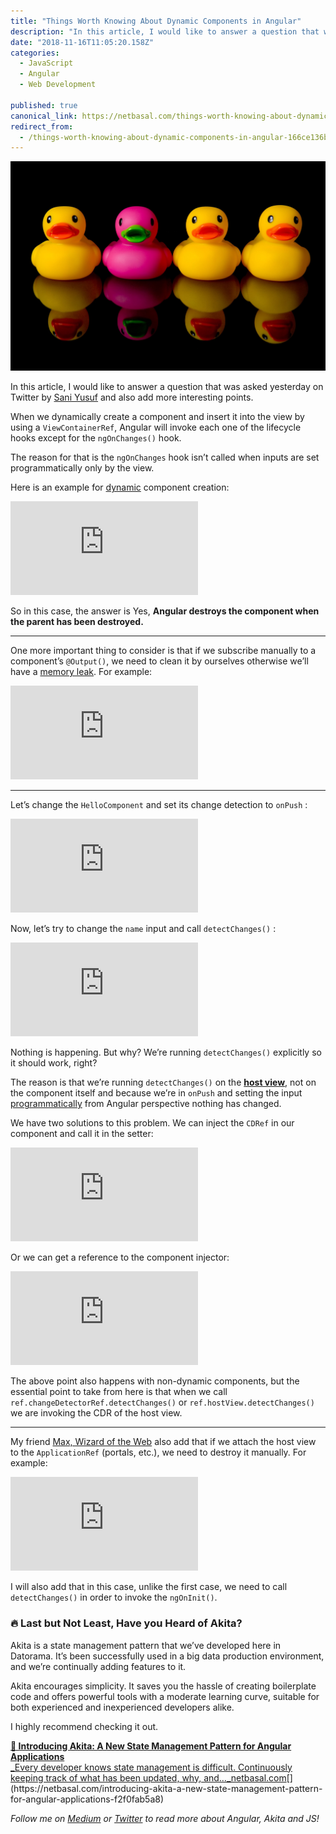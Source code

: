 ```yaml
---
title: "Things Worth Knowing About Dynamic Components in Angular"
description: "In this article, I would like to answer a question that was asked yesterday on Twitter by Sani Yusuf and also add more interesting points. When we dynamically create a component and insert it into…"
date: "2018-11-16T11:05:20.158Z"
categories: 
  - JavaScript
  - Angular
  - Web Development

published: true
canonical_link: https://netbasal.com/things-worth-knowing-about-dynamic-components-in-angular-166ce136b3eb
redirect_from:
  - /things-worth-knowing-about-dynamic-components-in-angular-166ce136b3eb
---
```


![](./asset-1.jpeg)

In this article, I would like to answer a question that was asked yesterday on Twitter by [Sani Yusuf](https://medium.com/@saniyusuf) and also add more interesting points.



When we dynamically create a component and insert it into the view by using a `ViewContainerRef`, Angular will invoke each one of the lifecycle hooks except for the `ngOnChanges()` hook.

The reason for that is the `ngOnChanges` hook isn’t called when inputs are set programmatically only by the view.

Here is an example for [dynamic](https://netbasal.com/dynamically-creating-components-with-angular-a7346f4a982d) component creation:

<Embed src="https://gist.github.com/NetanelBasal/d911e9b69c5f1738946880cb10aa5c9b.js" aspectRatio={0.357} caption="" />

So in this case, the answer is Yes, **Angular destroys the component when the parent has been destroyed.**

---

One more important thing to consider is that if we subscribe manually to a component’s `@Output()`, we need to clean it by ourselves otherwise we’ll have a [memory leak](https://netbasal.com/why-its-important-to-unsubscribe-from-rxjs-subscription-a7a6455d6a02). For example:

<Embed src="https://gist.github.com/NetanelBasal/1e0a38df7da041d5c3529dbb3bdf9e57.js" aspectRatio={0.357} caption="" />

---

Let’s change the `HelloComponent` and set its change detection to `onPush` :

<Embed src="https://gist.github.com/NetanelBasal/34b96a8e1ecfc91ee98f005e7c8d9322.js" aspectRatio={0.357} caption="" />

Now, let’s try to change the `name` input and call `detectChanges()` :

<Embed src="https://gist.github.com/NetanelBasal/a1c3199ccb71a20a1a9586527d4ad7a5.js" aspectRatio={0.357} caption="" />

Nothing is happening. But why? We’re running `detectChanges()` explicitly so it should work, right?

The reason is that we’re running `detectChanges()` on the [**host view**](https://blog.angularindepth.com/working-with-dom-in-angular-unexpected-consequences-and-optimization-techniques-682ac09f6866), not on the component itself and because we’re in `onPush` and setting the input [programmatically](https://netbasal.com/a-comprehensive-guide-to-angular-onpush-change-detection-strategy-5bac493074a4) from Angular perspective nothing has changed.

We have two solutions to this problem. We can inject the `CDRef` in our component and call it in the setter:

<Embed src="https://gist.github.com/NetanelBasal/8455790f7b16f6be90069d4abc28d8fc.js" aspectRatio={0.357} caption="" />

Or we can get a reference to the component injector:

<Embed src="https://gist.github.com/NetanelBasal/2d00c7b44739605672760f95d5c9cf82.js" aspectRatio={0.357} caption="" />

The above point also happens with non-dynamic components, but the essential point to take from here is that when we call `ref.changeDetectorRef.detectChanges()` or `ref.hostView.detectChanges()` we are invoking the CDR of the host view.

---

My friend [Max, Wizard of the Web](https://medium.com/@maxim.koretskyi) also add that if we attach the host view to the `ApplicationRef` (portals, etc.), we need to destroy it manually. For example:

<Embed src="https://gist.github.com/NetanelBasal/913edbf1ed494b12d90d193333c22906.js" aspectRatio={0.357} caption="" />

I will also add that in this case, unlike the first case, we need to call `detectChanges()` in order to invoke the `ngOnInit()`.

### 🔥 **Last but Not Least, Have you Heard of Akita?**

Akita is a state management pattern that we’ve developed here in Datorama. It’s been successfully used in a big data production environment, and we’re continually adding features to it.

Akita encourages simplicity. It saves you the hassle of creating boilerplate code and offers powerful tools with a moderate learning curve, suitable for both experienced and inexperienced developers alike.

I highly recommend checking it out.

[**🚀 Introducing Akita: A New State Management Pattern for Angular Applications**  
_Every developer knows state management is difficult. Continuously keeping track of what has been updated, why, and…_netbasal.com](https://netbasal.com/introducing-akita-a-new-state-management-pattern-for-angular-applications-f2f0fab5a8 "https://netbasal.com/introducing-akita-a-new-state-management-pattern-for-angular-applications-f2f0fab5a8")[](https://netbasal.com/introducing-akita-a-new-state-management-pattern-for-angular-applications-f2f0fab5a8)

_Follow me on_ [_Medium_](https://medium.com/@NetanelBasal/) _or_ [_Twitter_](https://twitter.com/NetanelBasal) _to read more about Angular, Akita and JS!_
